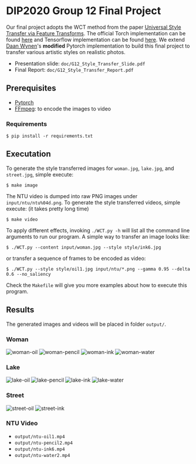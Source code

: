 # DIP2020 Group 12 Final Project

Our final project adopts the WCT method from the paper [Universal Style Transfer via Feature Transforms](https://arxiv.org/pdf/1705.08086.pdf). The official Torch implementation can be found [here](https://github.com/Yijunmaverick/UniversalStyleTransfer) and Tensorflow implementation can be found [here](https://github.com/eridgd/WCT-TF).
We extend [Daan Wynen](https://github.com/black-puppydog/PytorchWCT/blob/master/Readme.md)'s **modified** Pytorch implementation to build this final project to transfer various artistic styles on realistic photos. 

- Presentation slide: ```doc/G12_Style_Transfer_Slide.pdf```
- Final Report: ```doc/G12_Style_Transfer_Report.pdf```

## Prerequisites
- [Pytorch](http://pytorch.org/) 
- [FFmpeg](https://ffmpeg.org/): to encode the images to video

### Requirements
```
$ pip install -r requirements.txt
```

## Executation

To generate the style transferred images for ```woman.jpg```, ```lake.jpg```, and ```street.jpg```, simple execute: 
```
$ make image
```

The NTU video is dumped into raw PNG images under ```input/ntu/ntu%04d.png```. To generate the style transferred videos, simple execute: (it takes pretty long time)
```
$ make video
```

To apply different effects, invoking ```./WCT.py -h``` will list all the command line arguments to run our program. A simple way to transfer an image looks like: 

```
$ ./WCT.py --content input/woman.jpg --style style/ink6.jpg
```

or transfer a sequence of frames to be encoded as video: 

```
$ ./WCT.py --style style/oil1.jpg input/ntu/*.png --gamma 0.95 --delta 0.6 --no_saliency
```

Check the ```Makefile``` will give you more examples about how to execute this program. 

## Results

The generated images and videos will be placed in folder ```output/```. 

### Woman
![woman-oil](https://github.com/chenhsiu48/PytorchWCT/raw/master/samples/woman-oil6.png) ![woman-pencil](https://github.com/chenhsiu48/PytorchWCT/raw/master/samples/woman-pencil2.png)
![woman-ink](https://github.com/chenhsiu48/PytorchWCT/raw/master/samples/woman-ink6.png) ![woman-water](https://github.com/chenhsiu48/PytorchWCT/raw/master/samples/woman-water.png)

### Lake
![lake-oil](https://github.com/chenhsiu48/PytorchWCT/raw/master/samples/lake-oil5.png) ![lake-pencil](https://github.com/chenhsiu48/PytorchWCT/raw/master/samples/lake-pencil2.png) 
![lake-ink](https://github.com/chenhsiu48/PytorchWCT/raw/master/samples/lake-ink6.png) ![lake-water](https://github.com/chenhsiu48/PytorchWCT/raw/master/samples/lake-water3.png) 

### Street
![street-oil](https://github.com/chenhsiu48/PytorchWCT/raw/master/samples/street-oil2.png) 
![street-ink](https://github.com/chenhsiu48/PytorchWCT/raw/master/samples/street-ink4.png) 

### NTU Video

- ```output/ntu-oil1.mp4```
- ```output/ntu-pencil2.mp4```
- ```output/ntu-ink6.mp4```
- ```output/ntu-water2.mp4```
